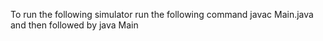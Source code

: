 To run the following simulator run the following command
     javac Main.java
     and then followed by java Main
